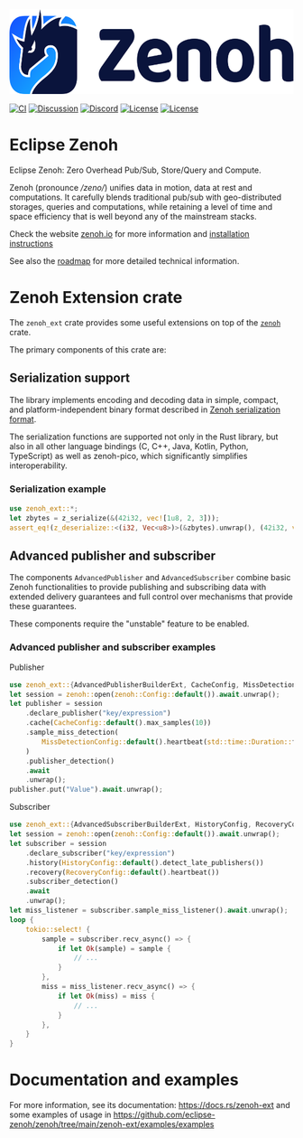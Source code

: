 <img src="https://raw.githubusercontent.com/eclipse-zenoh/zenoh/master/zenoh-dragon.png" height="150">

[![CI](https://github.com/eclipse-zenoh/zenoh/actions/workflows/ci.yml/badge.svg?branch=main)](https://github.com/eclipse-zenoh/zenoh/actions?query=workflow%3ACI+branch%3Amain++)
[![Discussion](https://img.shields.io/badge/discussion-on%20github-blue)](https://github.com/eclipse-zenoh/roadmap/discussions)
[![Discord](https://img.shields.io/badge/chat-on%20discord-blue)](https://discord.gg/2GJ958VuHs)
[![License](https://img.shields.io/badge/License-EPL%202.0-blue)](https://choosealicense.com/licenses/epl-2.0/)
[![License](https://img.shields.io/badge/License-Apache%202.0-blue.svg)](https://opensource.org/licenses/Apache-2.0)

# Eclipse Zenoh

Eclipse Zenoh: Zero Overhead Pub/Sub, Store/Query and Compute.

Zenoh (pronounce _/zeno/_) unifies data in motion, data at rest and computations. It carefully blends traditional pub/sub with geo-distributed storages, queries and computations, while retaining a level of time and space efficiency that is well beyond any of the mainstream stacks.

Check the website [zenoh.io](http://zenoh.io) for more information and [installation instructions](https://zenoh.io/docs/getting-started/installation/)

See also the [roadmap](https://github.com/eclipse-zenoh/roadmap) for more detailed technical information.

# Zenoh Extension crate

The `zenoh_ext` crate provides some useful extensions on top of the [`zenoh`](https://crates.io/crates/zenoh) crate.

The primary components of this crate are:

## Serialization support

The library implements encoding and decoding data in simple, compact, and platform-independent binary format
described in [Zenoh serialization format](https://github.com/eclipse-zenoh/roadmap/blob/main/rfcs/ALL/Serialization.md).

The serialization functions are supported not only in the Rust library, but also in all other language bindings (C, C++,
Java, Kotlin, Python, TypeScript) as well as zenoh-pico, which significantly simplifies interoperability.

### Serialization example

```rust
use zenoh_ext::*;
let zbytes = z_serialize(&(42i32, vec![1u8, 2, 3]));
assert_eq!(z_deserialize::<(i32, Vec<u8>)>(&zbytes).unwrap(), (42i32, vec![1u8, 2, 3]));
```

## Advanced publisher and subscriber

The components `AdvancedPublisher` and `AdvancedSubscriber` combine basic Zenoh functionalities to
provide publishing and subscribing data with extended delivery guarantees and full control over mechanisms
that provide these guarantees.

These components require the "unstable" feature to be enabled.

### Advanced publisher and subscriber examples

Publisher

```rust
use zenoh_ext::{AdvancedPublisherBuilderExt, CacheConfig, MissDetectionConfig};
let session = zenoh::open(zenoh::Config::default()).await.unwrap();
let publisher = session
    .declare_publisher("key/expression")
    .cache(CacheConfig::default().max_samples(10))
    .sample_miss_detection(
        MissDetectionConfig::default().heartbeat(std::time::Duration::from_secs(1))
    )
    .publisher_detection()
    .await
    .unwrap();
publisher.put("Value").await.unwrap();
```

Subscriber

```rust
use zenoh_ext::{AdvancedSubscriberBuilderExt, HistoryConfig, RecoveryConfig};
let session = zenoh::open(zenoh::Config::default()).await.unwrap();
let subscriber = session
    .declare_subscriber("key/expression")
    .history(HistoryConfig::default().detect_late_publishers())
    .recovery(RecoveryConfig::default().heartbeat())
    .subscriber_detection()
    .await
    .unwrap();
let miss_listener = subscriber.sample_miss_listener().await.unwrap();
loop {
    tokio::select! {
        sample = subscriber.recv_async() => {
            if let Ok(sample) = sample {
                // ...
            }
        },
        miss = miss_listener.recv_async() => {
            if let Ok(miss) = miss {
                // ...
            }
        },
    }
}
```

# Documentation and examples

For more information, see its documentation: <https://docs.rs/zenoh-ext>
and some examples of usage in <https://github.com/eclipse-zenoh/zenoh/tree/main/zenoh-ext/examples/examples>
